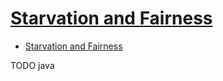 # [Starvation and Fairness](http://tutorials.jenkov.com/java-concurrency/starvation-and-fairness.html)

- [Starvation and Fairness](#starvation-and-fairness)












TODO java